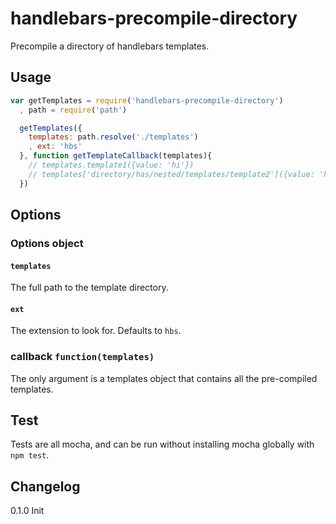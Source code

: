 handlebars-precompile-directory
===============================

Precompile a directory of handlebars templates.

## Usage

```js
var getTemplates = require('handlebars-precompile-directory')
  , path = require('path')

  getTemplates({
    templates: path.resolve('./templates')
    , ext: 'hbs'
  }, function getTemplateCallback(templates){
    // templates.template1({value: 'hi'})
    // templates['directory/has/nested/templates/template2']({value: 'hello'})
  })
```

## Options

### Options object
#### `templates`
The full path to the template directory.

#### `ext`
The extension to look for. Defaults to `hbs`.

### callback `function(templates)`
The only argument is a templates object that contains all the pre-compiled templates.

## Test
Tests are all mocha, and can be run without installing mocha globally with `npm test`.

## Changelog

0.1.0 Init
